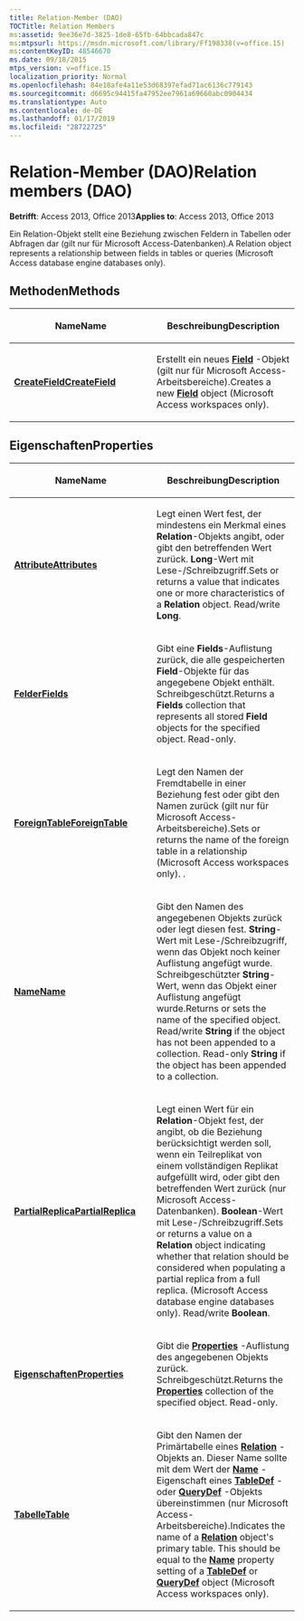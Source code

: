 ```yaml
---
title: Relation-Member (DAO)
TOCTitle: Relation Members
ms:assetid: 9ee36e7d-3825-1de8-65fb-64bbcada847c
ms:mtpsurl: https://msdn.microsoft.com/library/Ff198338(v=office.15)
ms:contentKeyID: 48546670
ms.date: 09/18/2015
mtps_version: v=office.15
localization_priority: Normal
ms.openlocfilehash: 84e18afe4a11e53d68397efad71ac6136c779143
ms.sourcegitcommit: d6695c94415fa47952ee7961a69660abc0904434
ms.translationtype: Auto
ms.contentlocale: de-DE
ms.lasthandoff: 01/17/2019
ms.locfileid: "28722725"
---
```

# <a name="relation-members-dao"></a><span data-ttu-id="529ec-102">Relation-Member (DAO)</span><span class="sxs-lookup"><span data-stu-id="529ec-102">Relation members (DAO)</span></span>


<span data-ttu-id="529ec-103">**Betrifft**: Access 2013, Office 2013</span><span class="sxs-lookup"><span data-stu-id="529ec-103">**Applies to**: Access 2013, Office 2013</span></span>

<span data-ttu-id="529ec-104">Ein Relation-Objekt stellt eine Beziehung zwischen Feldern in Tabellen oder Abfragen dar (gilt nur für Microsoft Access-Datenbanken).</span><span class="sxs-lookup"><span data-stu-id="529ec-104">A Relation object represents a relationship between fields in tables or queries (Microsoft Access database engine databases only).</span></span>

## <a name="methods"></a><span data-ttu-id="529ec-105">Methoden</span><span class="sxs-lookup"><span data-stu-id="529ec-105">Methods</span></span>

<table>
<colgroup>
<col style="width: 50%" />
<col style="width: 50%" />
</colgroup>
<thead>
<tr class="header">
<th><p><span data-ttu-id="529ec-106">Name</span><span class="sxs-lookup"><span data-stu-id="529ec-106">Name</span></span></p></th>
<th><p><span data-ttu-id="529ec-107">Beschreibung</span><span class="sxs-lookup"><span data-stu-id="529ec-107">Description</span></span></p></th>
</tr>
</thead>
<tbody>
<tr class="odd">
<td><p><span data-ttu-id="529ec-108"><strong><a href="relation-createfield-method-dao.md">CreateField</a></strong></span><span class="sxs-lookup"><span data-stu-id="529ec-108"><strong><a href="relation-createfield-method-dao.md">CreateField</a></strong></span></span></p></td>
<td><p><span data-ttu-id="529ec-109">Erstellt ein neues <strong><a href="field-object-dao.md">Field</a></strong> -Objekt (gilt nur für Microsoft Access-Arbeitsbereiche).</span><span class="sxs-lookup"><span data-stu-id="529ec-109">Creates a new <strong><a href="field-object-dao.md">Field</a></strong> object (Microsoft Access workspaces only).</span></span></p></td>
</tr>
</tbody>
</table>


## <a name="properties"></a><span data-ttu-id="529ec-110">Eigenschaften</span><span class="sxs-lookup"><span data-stu-id="529ec-110">Properties</span></span>

<table>
<colgroup>
<col style="width: 50%" />
<col style="width: 50%" />
</colgroup>
<thead>
<tr class="header">
<th><p><span data-ttu-id="529ec-111">Name</span><span class="sxs-lookup"><span data-stu-id="529ec-111">Name</span></span></p></th>
<th><p><span data-ttu-id="529ec-112">Beschreibung</span><span class="sxs-lookup"><span data-stu-id="529ec-112">Description</span></span></p></th>
</tr>
</thead>
<tbody>
<tr class="odd">
<td><p><span data-ttu-id="529ec-113"><strong><a href="relation-attributes-property-dao.md">Attribute</a></strong></span><span class="sxs-lookup"><span data-stu-id="529ec-113"><strong><a href="relation-attributes-property-dao.md">Attributes</a></strong></span></span></p></td>
<td><p><span data-ttu-id="529ec-p101">Legt einen Wert fest, der mindestens ein Merkmal eines <strong>Relation</strong>-Objekts angibt, oder gibt den betreffenden Wert zurück. <strong>Long</strong>-Wert mit Lese-/Schreibzugriff.</span><span class="sxs-lookup"><span data-stu-id="529ec-p101">Sets or returns a value that indicates one or more characteristics of a <strong>Relation</strong> object. Read/write <strong>Long</strong>.</span></span></p></td>
</tr>
<tr class="even">
<td><p><span data-ttu-id="529ec-116"><strong><a href="relation-fields-property-dao.md">Felder</a></strong></span><span class="sxs-lookup"><span data-stu-id="529ec-116"><strong><a href="relation-fields-property-dao.md">Fields</a></strong></span></span></p></td>
<td><p><span data-ttu-id="529ec-p102">Gibt eine <strong>Fields</strong>-Auflistung zurück, die alle gespeicherten <strong>Field</strong>-Objekte für das angegebene Objekt enthält. Schreibgeschützt.</span><span class="sxs-lookup"><span data-stu-id="529ec-p102">Returns a <strong>Fields</strong> collection that represents all stored <strong>Field</strong> objects for the specified object. Read-only.</span></span></p></td>
</tr>
<tr class="odd">
<td><p><span data-ttu-id="529ec-119"><strong><a href="relation-foreigntable-property-dao.md">ForeignTable</a></strong></span><span class="sxs-lookup"><span data-stu-id="529ec-119"><strong><a href="relation-foreigntable-property-dao.md">ForeignTable</a></strong></span></span></p></td>
<td><p><span data-ttu-id="529ec-p103">Legt den Namen der Fremdtabelle in einer Beziehung fest oder gibt den Namen zurück (gilt nur für Microsoft Access-Arbeitsbereiche).</span><span class="sxs-lookup"><span data-stu-id="529ec-p103">Sets or returns the name of the foreign table in a relationship (Microsoft Access workspaces only). .</span></span></p></td>
</tr>
<tr class="even">
<td><p><span data-ttu-id="529ec-122"><strong><a href="relation-name-property-dao.md">Name</a></strong></span><span class="sxs-lookup"><span data-stu-id="529ec-122"><strong><a href="relation-name-property-dao.md">Name</a></strong></span></span></p></td>
<td><p><span data-ttu-id="529ec-p104">Gibt den Namen des angegebenen Objekts zurück oder legt diesen fest. <strong>String</strong>-Wert mit Lese-/Schreibzugriff, wenn das Objekt noch keiner Auflistung angefügt wurde. Schreibgeschützter <strong>String</strong>-Wert, wenn das Objekt einer Auflistung angefügt wurde.</span><span class="sxs-lookup"><span data-stu-id="529ec-p104">Returns or sets the name of the specified object. Read/write <strong>String</strong> if the object has not been appended to a collection. Read-only <strong>String</strong> if the object has been appended to a collection.</span></span></p></td>
</tr>
<tr class="odd">
<td><p><span data-ttu-id="529ec-126"><strong><a href="relation-partialreplica-property-dao.md">PartialReplica</a></strong></span><span class="sxs-lookup"><span data-stu-id="529ec-126"><strong><a href="relation-partialreplica-property-dao.md">PartialReplica</a></strong></span></span></p></td>
<td><p><span data-ttu-id="529ec-p105">Legt einen Wert für ein <strong>Relation</strong>-Objekt fest, der angibt, ob die Beziehung berücksichtigt werden soll, wenn ein Teilreplikat von einem vollständigen Replikat aufgefüllt wird, oder gibt den betreffenden Wert zurück (nur Microsoft Access-Datenbanken). <strong>Boolean</strong>-Wert mit Lese-/Schreibzugriff.</span><span class="sxs-lookup"><span data-stu-id="529ec-p105">Sets or returns a value on a <strong>Relation</strong> object indicating whether that relation should be considered when populating a partial replica from a full replica. (Microsoft Access database engine databases only). Read/write <strong>Boolean</strong>.</span></span></p></td>
</tr>
<tr class="even">
<td><p><span data-ttu-id="529ec-130"><strong><a href="relation-properties-property-dao.md">Eigenschaften</a></strong></span><span class="sxs-lookup"><span data-stu-id="529ec-130"><strong><a href="relation-properties-property-dao.md">Properties</a></strong></span></span></p></td>
<td><p><span data-ttu-id="529ec-p106">Gibt die <strong><a href="properties-collection-dao.md">Properties</a></strong> -Auflistung des angegebenen Objekts zurück. Schreibgeschützt.</span><span class="sxs-lookup"><span data-stu-id="529ec-p106">Returns the <strong><a href="properties-collection-dao.md">Properties</a></strong> collection of the specified object. Read-only.</span></span></p></td>
</tr>
<tr class="odd">
<td><p><span data-ttu-id="529ec-133"><strong><a href="relation-table-property-dao.md">Tabelle</a></strong></span><span class="sxs-lookup"><span data-stu-id="529ec-133"><strong><a href="relation-table-property-dao.md">Table</a></strong></span></span></p></td>
<td><p><span data-ttu-id="529ec-p107">Gibt den Namen der Primärtabelle eines <strong><a href="relation-object-dao.md">Relation</a></strong> -Objekts an. Dieser Name sollte mit dem Wert der <strong><a href="connection-name-property-dao.md">Name</a></strong> -Eigenschaft eines <strong><a href="tabledef-object-dao.md">TableDef</a></strong> - oder <strong><a href="querydef-object-dao.md">QueryDef</a></strong> -Objekts übereinstimmen (nur Microsoft Access-Arbeitsbereiche).</span><span class="sxs-lookup"><span data-stu-id="529ec-p107">Indicates the name of a <strong><a href="relation-object-dao.md">Relation</a></strong> object's primary table. This should be equal to the <strong><a href="connection-name-property-dao.md">Name</a></strong> property setting of a <strong><a href="tabledef-object-dao.md">TableDef</a></strong> or <strong><a href="querydef-object-dao.md">QueryDef</a></strong> object (Microsoft Access workspaces only).</span></span></p></td>
</tr>
</tbody>
</table>

